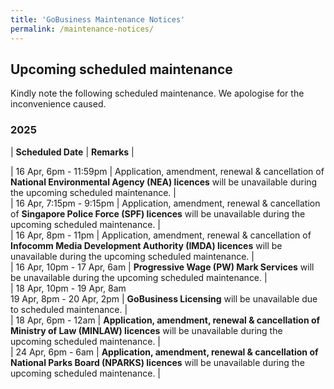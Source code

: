 ```yaml
---
title: 'GoBusiness Maintenance Notices'
permalink: /maintenance-notices/
---
```


## Upcoming scheduled maintenance

Kindly note the following scheduled maintenance. We apologise for the inconvenience caused. 


### 2025 

| **Scheduled Date** | **Remarks** |  

   
         
 
| 16 Apr, 6pm - 11:59pm | Application, amendment, renewal & cancellation of **National Environmental Agency (NEA) licences** will be unavailable during the upcoming scheduled maintenance. |         
| 16 Apr, 7:15pm - 9:15pm | Application, amendment, renewal & cancellation of **Singapore Police Force (SPF) licences** will be unavailable during the upcoming scheduled maintenance. |       
| 16 Apr, 8pm - 11pm | Application, amendment, renewal & cancellation of **Infocomm Media Development Authority (IMDA) licences** will be unavailable during the upcoming scheduled maintenance. |    
| 16 Apr, 10pm - 17 Apr, 6am | **Progressive Wage (PW) Mark Services** will be unavailable during the upcoming scheduled maintenance. |    
| 18 Apr, 10pm - 19 Apr, 8am<br>19 Apr, 8pm - 20 Apr, 2pm | **GoBusiness Licensing** will be unavailable due to scheduled maintenance. |     
| 18 Apr, 6pm - 12am | **Application, amendment, renewal & cancellation of Ministry of Law (MINLAW) licences** will be unavailable during the upcoming scheduled maintenance. |   
| 24 Apr, 6pm - 6am | **Application, amendment, renewal & cancellation of National Parks Board (NPARKS) licences** will be unavailable during the upcoming scheduled maintenance. |    

<script src="/jquery/jquery.min.js"></script> <script src="/jquery/resize-tables.js"></script>
